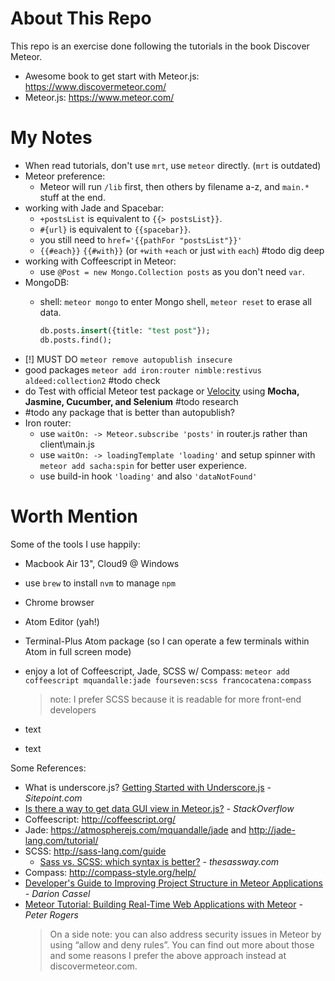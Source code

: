 # About This Repo

This repo is an exercise done following the tutorials in the book Discover Meteor.

- Awesome book to get start with Meteor.js: <https://www.discovermeteor.com/>
- Meteor.js: <https://www.meteor.com/>

# My Notes

- When read tutorials, don't use `mrt`, use `meteor` directly. (`mrt` is outdated)
- Meteor preference:
  - Meteor will run `/lib` first, then others by filename a-z, and `main.*` stuff at the end.
- working with Jade and Spacebar:
  - `+postsList` is equivalent to `{{> postsList}}`.
  - `#{url}` is equivalent to `{{spacebar}}`.
  - you still need to `href='{{pathFor "postsList"}}'`
  - `{{#each}}` `{{#with}}` (or `+with` `+each` or just `with` `each`) \#todo dig deep
- working with Coffeescript in Meteor:
  - use `@Post = new Mongo.Collection posts` as you don't need `var`.
- MongoDB:
  - shell: `meteor mongo` to enter Mongo shell, `meteor reset` to erase all data.

    ```sql
    db.posts.insert({title: "test post"});
    db.posts.find();
    ```
- \[!\] MUST DO `meteor remove autopublish insecure`
- good packages `meteor add iron:router nimble:restivus aldeed:collection2` \#todo check
- do Test with official Meteor test package or [Velocity](https://github.com/meteor-velocity/velocity) using **Mocha, Jasmine, Cucumber, and Selenium** \#todo research
- \#todo any package that is better than autopublish?
- Iron router:
  - use `waitOn: -> Meteor.subscribe 'posts'` in router.js rather than client\\main.js
  - use `waitOn: -> loadingTemplate 'loading'` and setup spinner with `meteor add sacha:spin` for better user experience.
  - use build-in hook `'loading'` and also `'dataNotFound'`


# Worth Mention

Some of the tools I use happily:

- Macbook Air 13", Cloud9 @ Windows
- use `brew` to install `nvm` to manage `npm`
- Chrome browser
- Atom Editor (yah!)
- Terminal-Plus Atom package (so I can operate a few terminals within Atom in full screen mode)
- enjoy a lot of Coffeescript, Jade, SCSS w/ Compass: `meteor add coffeescript mquandalle:jade fourseven:scss francocatena:compass`
  > note: I prefer SCSS because it is readable for more front-end developers

- text
- text

Some References:
- What is underscore.js? [Getting Started with Underscore.js](http://www.sitepoint.com/getting-started-with-underscore-js/) *- Sitepoint.com*
- [Is there a way to get data GUI view in Meteor.js?](http://stackoverflow.com/questions/18313997/is-there-a-way-to-get-data-gui-view-in-meteor-js) *- StackOverflow*
- Coffeescript: <http://coffeescript.org/>
- Jade: <https://atmospherejs.com/mquandalle/jade> and <http://jade-lang.com/tutorial/>
- SCSS: <http://sass-lang.com/guide>
  - [Sass vs. SCSS: which syntax is better?](http://thesassway.com/editorial/sass-vs-scss-which-syntax-is-better) *- thesassway.com*
- Compass: <http://compass-style.org/help/>
- [Developer's Guide to Improving Project Structure in Meteor Applications](https://www.toptal.com/meteor/improving-project-structure-meteor-framework) *- Darion Cassel*
- [Meteor Tutorial: Building Real-Time Web Applications with Meteor](https://www.toptal.com/meteor/building-real-time-web-applications-with-meteor) *- Peter Rogers*
  > On a side note: you can also address security issues in Meteor by using “allow and deny rules”. You can find out more about those and some reasons I prefer the above approach instead at discovermeteor.com.
